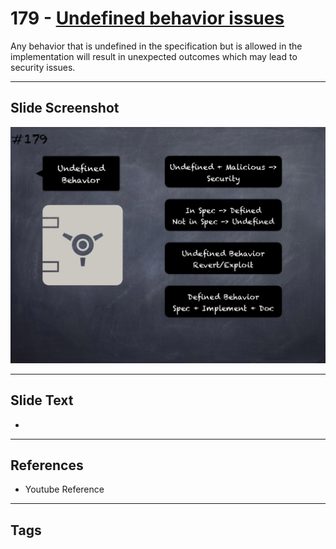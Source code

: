# 179 - [Undefined behavior issues](Undefined%20behavior%20issues.md)
Any behavior that is undefined in the specification but is allowed in the implementation will result in unexpected outcomes which may lead to security issues.
___
## Slide Screenshot
![0179.png](../../images/pitfalls_and_best_practices201/179.png)
___
## Slide Text
- 
___
## References
- Youtube Reference
___
## Tags